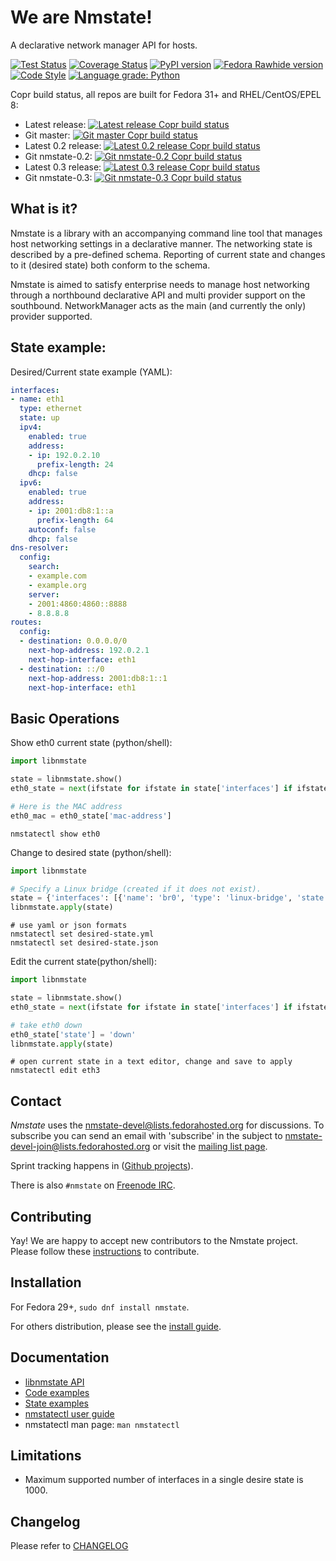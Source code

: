 # We are Nmstate!
A declarative network manager API for hosts.

[![Test Status](https://travis-ci.com/nmstate/nmstate.png?branch=master)](https://travis-ci.com/nmstate/nmstate)
[![Coverage Status](https://coveralls.io/repos/github/nmstate/nmstate/badge.svg?branch=master)](https://coveralls.io/github/nmstate/nmstate?branch=master)
[![PyPI version](https://badge.fury.io/py/nmstate.svg)](https://badge.fury.io/py/nmstate)
[![Fedora Rawhide version](https://img.shields.io/badge/dynamic/json.svg?label=Fedora%20Rawhide&url=https%3A%2F%2Fapps.fedoraproject.org%2Fmdapi%2Frawhide%2Fpkg%2Fnmstate&query=%24.version&colorB=blue)](https://apps.fedoraproject.org/packages/nmstate)
[![Code Style](https://img.shields.io/badge/code%20style-black-000000.svg)](https://github.com/python/black)
[![Language grade: Python](https://img.shields.io/lgtm/grade/python/g/nmstate/nmstate.svg?logo=lgtm&logoWidth=18)](https://lgtm.com/projects/g/nmstate/nmstate/context:python)

Copr build status, all repos are built for Fedora 31+ and RHEL/CentOS/EPEL 8:

* Latest release: [![Latest release Copr build status](https://copr.fedorainfracloud.org/coprs/nmstate/nmstate/package/nmstate/status_image/last_build.png)](https://copr.fedorainfracloud.org/coprs/nmstate/nmstate/package/nmstate/)
* Git master: [![Git master Copr build status](https://copr.fedorainfracloud.org/coprs/nmstate/nmstate-git/package/nmstate/status_image/last_build.png)](https://copr.fedorainfracloud.org/coprs/nmstate/nmstate-git/package/nmstate/)
* Latest 0.2 release: [![Latest 0.2 release Copr build status](https://copr.fedorainfracloud.org/coprs/nmstate/nmstate-0.2/package/nmstate/status_image/last_build.png)](https://copr.fedorainfracloud.org/coprs/nmstate/nmstate-0.2/package/nmstate/)
* Git nmstate-0.2: [![Git nmstate-0.2 Copr build status](https://copr.fedorainfracloud.org/coprs/nmstate/nmstate-0.2-git/package/nmstate/status_image/last_build.png)](https://copr.fedorainfracloud.org/coprs/nmstate/nmstate-0.2-git/package/nmstate/)
* Latest 0.3 release: [![Latest 0.3 release Copr build status](https://copr.fedorainfracloud.org/coprs/nmstate/nmstate-0.3/package/nmstate/status_image/last_build.png)](https://copr.fedorainfracloud.org/coprs/nmstate/nmstate-0.3/package/nmstate/)
* Git nmstate-0.3: [![Git nmstate-0.3 Copr build status](https://copr.fedorainfracloud.org/coprs/nmstate/nmstate-0.3-git/package/nmstate/status_image/last_build.png)](https://copr.fedorainfracloud.org/coprs/nmstate/nmstate-0.3-git/package/nmstate/)

## What is it?
Nmstate is a library with an accompanying command line tool that manages
host networking settings in a declarative manner.
The networking state is described by a pre-defined schema.
Reporting of current state and changes to it (desired state) both conform to
the schema.

Nmstate is aimed to satisfy enterprise needs to manage host networking through
a northbound declarative API and multi provider support on the southbound.
NetworkManager acts as the main (and currently the only) provider supported.

## State example:

Desired/Current state example (YAML):
```yaml
interfaces:
- name: eth1
  type: ethernet
  state: up
  ipv4:
    enabled: true
    address:
    - ip: 192.0.2.10
      prefix-length: 24
    dhcp: false
  ipv6:
    enabled: true
    address:
    - ip: 2001:db8:1::a
      prefix-length: 64
    autoconf: false
    dhcp: false
dns-resolver:
  config:
    search:
    - example.com
    - example.org
    server:
    - 2001:4860:4860::8888
    - 8.8.8.8
routes:
  config:
  - destination: 0.0.0.0/0
    next-hop-address: 192.0.2.1
    next-hop-interface: eth1
  - destination: ::/0
    next-hop-address: 2001:db8:1::1
    next-hop-interface: eth1
```

## Basic Operations

Show eth0 current state (python/shell):

```python
import libnmstate

state = libnmstate.show()
eth0_state = next(ifstate for ifstate in state['interfaces'] if ifstate['name'] == 'eth0')

# Here is the MAC address
eth0_mac = eth0_state['mac-address']
```

```shell
nmstatectl show eth0
```

Change to desired state (python/shell):

```python
import libnmstate

# Specify a Linux bridge (created if it does not exist).
state = {'interfaces': [{'name': 'br0', 'type': 'linux-bridge', 'state': 'up'}]}
libnmstate.apply(state)
```

```shell
# use yaml or json formats
nmstatectl set desired-state.yml
nmstatectl set desired-state.json
```

Edit the current state(python/shell):
```python
import libnmstate

state = libnmstate.show()
eth0_state = next(ifstate for ifstate in state['interfaces'] if ifstate['name'] == 'eth0')

# take eth0 down
eth0_state['state'] = 'down'
libnmstate.apply(state)
```

```shell
# open current state in a text editor, change and save to apply
nmstatectl edit eth3
```

## Contact

*Nmstate* uses the [nmstate-devel@lists.fedorahosted.org][mailing_list] for
discussions. To subscribe you can send an email with 'subscribe' in the subject
to <nmstate-devel-join@lists.fedorahosted.org> or visit the
[mailing list page][mailing_list].

Sprint tracking happens in 
([Github projects](https://github.com/nmstate/nmstate/projects)).

There is also `#nmstate` on
[Freenode IRC](https://freenode.net/kb/answer/chat).

## Contributing

Yay! We are happy to accept new contributors to the Nmstate project. Please follow
these [instructions](CONTRIBUTING.md) to contribute.

## Installation

For Fedora 29+, `sudo dnf install nmstate`.

For others distribution, please see the [install guide](https://www.nmstate.io/user/install.html).

## Documentation

* [libnmstate API](https://nmstate.github.io/devel/api.html)
* [Code examples](https://nmstate.github.io/devel/py_example.html)
* [State examples](https://nmstate.github.io/examples.html)
* [nmstatectl user guide](https://nmstate.github.io/cli_guide.html)
* nmstatectl man page: `man nmstatectl`

## Limitations

* Maximum supported number of interfaces in a single desire state is 1000.

## Changelog

Please refer to [CHANGELOG](CHANGELOG)


[mailing_list]: https://lists.fedorahosted.org/admin/lists/nmstate-devel.lists.fedorahosted.org
